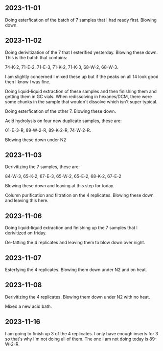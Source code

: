 ## 2023-11-01
Doing esterfication of the batch of 7 samples that I had ready first.
Blowing down.

## 2023-11-02
Doing derivitization of the 7 that I esterified yesterday.
Blowing these down.
This is the batch that contains:

74-K-2, 71-E-2, 71-E-3, 71-K-2, 71-K-3, 68-W-2, 68-W-3.

I am slightly concerned I mixed these up but if the peaks on all 14 look good then I know I was fine. 

Doing liquid-liquid extraction of these samples and then finishing them and getting them in GC vials. 
When redissolving in hexanes/DCM, there were some chunks in the sample that wouldn't dissolve which isn't super typical. 

Doing esterfication of the other 7.
Blowing these down. 

Acid hydrolysis on four new duplicate samples, these are: 

01-E-3-R, 89-W-2-R, 89-K-2-R, 74-W-2-R.

Blowing these down under N2

## 2023-11-03
Derivitizing the 7 samples, these are: 

84-W-3, 65-K-2, 67-E-3, 65-W-2, 65-E-2, 68-K-2, 67-E-2

Blowing these down and leaving at this step for today. 

Column purification and filtration on the 4 replicates. Blowing these down and leaving this here. 

## 2023-11-06
Doing liquid-liquid extraction and finishing up the 7 samples that I derivitized on friday. 

De-fatting the 4 replicates and leaving them to blow down over night. 

## 2023-11-07
Esterfying the 4 replicates. Blowing them down under N2 and on heat. 

## 2023-11-08
Derivitizing the 4 replicates. Blowing them down under N2 with no heat. 

Mixed a new acid bath. 

## 2023-11-16
I am going to finish up 3 of the 4 replicates. I only have enough inserts for 3 so that's why I'm not doing all of them.
The one I am not doing today is 89-W-2-R.
